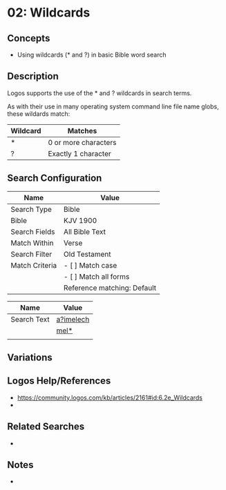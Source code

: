 # 02: Wildcards 

## Concepts

- Using wildcards (* and ?) in basic Bible word search

## Description

Logos supports the use of the * and ? wildcards in search terms.

As with their use in many operating system command line file name globs, these wildards match:


| Wildcard | Matches              |
| -------- | -------------------- |
| *        | 0 or more characters |
| ?        | Exactly 1 character  |

## Search Configuration

| Name           | Value                       |
| -------------- | --------------------------- |
| Search Type    | Bible                       |
| Bible          | KJV 1900                    |
| Search Fields  | All Bible Text              |
| Match Within   | Verse                       |
| Search Filter  | Old Testament               |
| Match Criteria | - [ ] Match case            |
|                | - [ ] Match all forms       |
|                | Reference matching: Default |

| Name        | Value                                                                                                                                                                                                                                                                                                                         |
| ----------- | ----------------------------------------------------------------------------------------------------------------------------------------------------------------------------------------------------------------------------------------------------------------------------------------------------------------------------- |
| Search Text | [a?imelech](https://ref.ly/logos4/Search?kind=BibleSearch&q=a%3fimelech&syntax=v2&documentlevel=verse&match=nostem&references=bible%2bkjv.1-17.10.3%0abible%2bkjv.18-39&in=raw%3aTop%7cDataType%3dbible%7cResourceType%3dtext.monograph.bible%7cResultLimit%3d1%7cTitle%3dTop%2520Bible%2520(KJV%25201900)&viewkind=analysis) |
|             | [mel*](https://ref.ly/logos4/Search?kind=BibleSearch&q=mel*&syntax=v2&documentlevel=verse&match=nostem&references=bible%2bkjv.1-17.10.3%0abible%2bkjv.18-39&in=raw%3aTop%7cDataType%3dbible%7cResourceType%3dtext.monograph.bible%7cResultLimit%3d1%7cTitle%3dTop%2520Bible%2520(KJV%25201900)&viewkind=analysis)             |
|             |                                                                                                                                                                                                                                                                                                                               |
## Variations

## Logos Help/References
- https://community.logos.com/kb/articles/2161#id:6.2e_Wildcards
- 
  
## Related Searches
-

## Notes
-

